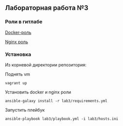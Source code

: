 ## Лабораторная работа №3

### Роли в гитлабе
[Docker-роль](https://gitlab.com/yeklalex-k/ansible-roles/ansible-role-docker)

[Nginx роль](https://gitlab.com/yeklalex-k/ansible-roles/ansible-role-nginx)

### Установка

Из корневой директории репозитория:

Поднять vm
```
vagrant up
```
Установить docker и nginx роли

```
ansible-galaxy install -r lab3/requirements.yml
```

Запустить плейбук

```
ansible-playbook lab3/playbook.yml -i lab3/hosts.ini   
```